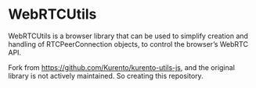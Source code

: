 # WebRTCUtils

WebRTCUtils is a browser library that can be used to simplify creation and handling of RTCPeerConnection objects, to control the browser’s WebRTC API.

Fork from https://github.com/Kurento/kurento-utils-js, and the original library is not actively maintained. So creating this repository.
